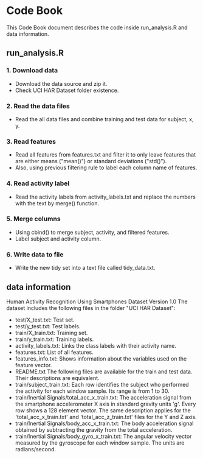 # Code Book
This Code Book document describes the code inside run_analysis.R and data information.

## run_analysis.R 
### 1. Download data
* Download the data source and zip it.
* Check UCI HAR Dataset folder existence.
### 2. Read the data files
* Read the all data files and combine training and test data for subject, x, y.
### 3. Read features
* Read all features from features.txt and filter it to only leave features that are either means ("mean()") or standard deviations ("std()").
* Also, using previous filtering rule to label each column name of features.
### 4. Read activity label
* Read the activity labels from activity_labels.txt and replace the numbers with the text by merge() function.
### 5. Merge columns
* Using cbind() to merge subject, activity, and filtered features.
* Label subject and activity column.
### 6. Write data to file
* Write the new tidy set into a text file called tidy_data.txt.


## data information
Human Activity Recognition Using Smartphones Dataset
Version 1.0
The dataset includes the following files in the folder "UCI HAR Dataset":
* test/X_test.txt: Test set.
* test/y_test.txt: Test labels.
* train/X_train.txt: Training set.
* train/y_train.txt: Training labels.
* activity_labels.txt: Links the class labels with their activity name.
* features.txt: List of all features.
* features_info.txt: Shows information about the variables used on the feature vector.
* README.txt
The following files are available for the train and test data. Their descriptions are equivalent. 
* train/subject_train.txt: Each row identifies the subject who performed the activity for each window sample. Its range is from 1 to 30. 
* train/Inertial Signals/total_acc_x_train.txt: The acceleration signal from the smartphone accelerometer X axis in standard gravity units 'g'. Every row shows a 128 element vector. The same description applies for the 'total_acc_x_train.txt' and 'total_acc_z_train.txt' files for the Y and Z axis. 
* train/Inertial Signals/body_acc_x_train.txt: The body acceleration signal obtained by subtracting the gravity from the total acceleration. 
* train/Inertial Signals/body_gyro_x_train.txt: The angular velocity vector measured by the gyroscope for each window sample. The units are radians/second. 

